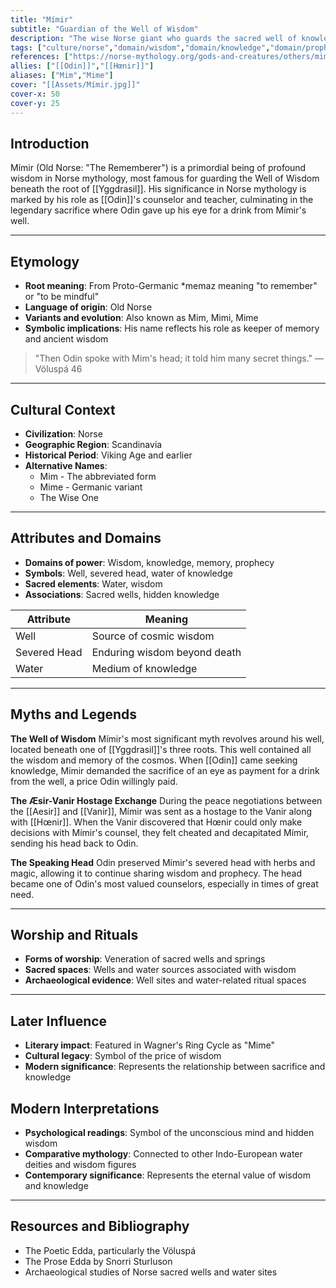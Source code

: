 ```yaml
---
title: "Mímir"
subtitle: "Guardian of the Well of Wisdom"
description: "The wise Norse giant who guards the sacred well of knowledge beneath Yggdrasil, whose severed head continued to counsel Odin with ancient secrets"
tags: ["culture/norse","domain/wisdom","domain/knowledge","domain/prophecy","trait/male","trait/giant","trait/deity"]
references: ["https://norse-mythology.org/gods-and-creatures/others/mimir/","https://en.wikipedia.org/wiki/Mímir","https://www.britannica.com/topic/Mimir-Norse-mythology"]
allies: ["[[Odin]]","[[Hœnir]]"]
aliases: ["Mim","Mime"]
cover: "[[Assets/Mímir.jpg]]"
cover-x: 50
cover-y: 25
---
```

## Introduction
Mímir (Old Norse: "The Rememberer") is a primordial being of profound wisdom in Norse mythology, most famous for guarding the Well of Wisdom beneath the root of [[Yggdrasil]]. His significance in Norse mythology is marked by his role as [[Odin]]'s counselor and teacher, culminating in the legendary sacrifice where Odin gave up his eye for a drink from Mímir's well.

---

## Etymology

- **Root meaning**: From Proto-Germanic *memaz meaning "to remember" or "to be mindful"
- **Language of origin**: Old Norse
- **Variants and evolution**: Also known as Mim, Mimi, Mime
- **Symbolic implications**: His name reflects his role as keeper of memory and ancient wisdom

> "Then Odin spoke with Mim's head; it told him many secret things."
> — Völuspá 46

---

## Cultural Context

- **Civilization**: Norse
- **Geographic Region**: Scandinavia
- **Historical Period**: Viking Age and earlier
- **Alternative Names**:
  - Mim - The abbreviated form
  - Mime - Germanic variant
  - The Wise One

---

## Attributes and Domains

- **Domains of power**: Wisdom, knowledge, memory, prophecy
- **Symbols**: Well, severed head, water of knowledge
- **Sacred elements**: Water, wisdom
- **Associations**: Sacred wells, hidden knowledge

| Attribute | Meaning |
|-----------|----------|
| Well | Source of cosmic wisdom |
| Severed Head | Enduring wisdom beyond death |
| Water | Medium of knowledge |

---

## Myths and Legends

**The Well of Wisdom**
Mímir's most significant myth revolves around his well, located beneath one of [[Yggdrasil]]'s three roots. This well contained all the wisdom and memory of the cosmos. When [[Odin]] came seeking knowledge, Mímir demanded the sacrifice of an eye as payment for a drink from the well, a price Odin willingly paid.

**The Æsir-Vanir Hostage Exchange**
During the peace negotiations between the [[Aesir]] and [[Vanir]], Mímir was sent as a hostage to the Vanir along with [[Hœnir]]. When the Vanir discovered that Hœnir could only make decisions with Mímir's counsel, they felt cheated and decapitated Mímir, sending his head back to Odin.

**The Speaking Head**
Odin preserved Mímir's severed head with herbs and magic, allowing it to continue sharing wisdom and prophecy. The head became one of Odin's most valued counselors, especially in times of great need.

---

## Worship and Rituals

- **Forms of worship**: Veneration of sacred wells and springs
- **Sacred spaces**: Wells and water sources associated with wisdom
- **Archaeological evidence**: Well sites and water-related ritual spaces

---

## Later Influence

- **Literary impact**: Featured in Wagner's Ring Cycle as "Mime"
- **Cultural legacy**: Symbol of the price of wisdom
- **Modern significance**: Represents the relationship between sacrifice and knowledge

## Modern Interpretations

- **Psychological readings**: Symbol of the unconscious mind and hidden wisdom
- **Comparative mythology**: Connected to other Indo-European water deities and wisdom figures
- **Contemporary significance**: Represents the eternal value of wisdom and knowledge

---

## Resources and Bibliography

- The Poetic Edda, particularly the Völuspá
- The Prose Edda by Snorri Sturluson
- Archaeological studies of Norse sacred wells and water sites
